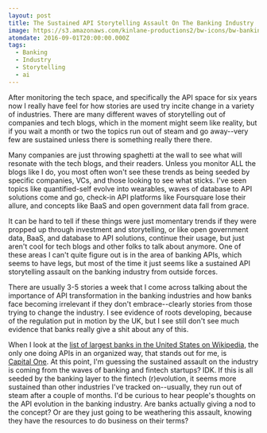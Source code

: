 ```yaml
---
layout: post
title: The Sustained API Storytelling Assault On The Banking Industry
image: https://s3.amazonaws.com/kinlane-productions2/bw-icons/bw-banking-stories.png
atomdate: 2016-09-01T20:00:00.000Z
tags:
  - Banking
  - Industry
  - Storytelling
  - ai
---
```

After monitoring the tech space, and specifically the API space for six years now I really have feel for how stories are used try incite change in a variety of industries. There are many different waves of storytelling out of companies and tech blogs, which in the moment might seem like reality, but if you wait a month or two the topics run out of steam and go away--very few are sustained unless there is something really there there.

Many companies are just throwing spaghetti at the wall to see what will resonate with the tech blogs, and their readers. Unless you monitor ALL the blogs like I do, you most often won't see these trends as being seeded by specific companies, VCs, and those looking to see what sticks. I've seen topics like quantified-self evolve into wearables, waves of database to API solutions come and go, check-in API platforms like Foursquare lose their allure, and concepts like BaaS and open government data fall from grace.

It can be hard to tell if these things were just momentary trends if they were propped up through investment and storytelling, or like open government data, BaaS, and database to API solutions, continue their usage, but just aren't cool for tech blogs and other folks to talk about anymore. One of these areas I can't quite figure out is in the area of banking APIs, which seems to have legs, but most of the time it just seems like a sustained API storytelling assault on the banking industry from outside forces.

There are usually 3-5 stories a week that I come across talking about the importance of API transformation in the banking industries and how banks face becoming irrelevant if they don't embrace--clearly stories from those trying to change the industry. I see evidence of roots developing, because of the regulation put in motion by the UK, but I see still don't see much evidence that banks really give a shit about any of this.

When I look at the [list of largest banks in the United States on Wikipedia](https://en.wikipedia.org/wiki/List_of_largest_banks_in_the_United_States), the only one doing APIs in an organized way, that stands out for me, is [Capital One](https://developer.capitalone.com/). At this point, I'm guessing the sustained assault on the industry is coming from the waves of banking and fintech startups? IDK. If this is all seeded by the banking layer to the fintech (r)evolution, it seems more sustained than other industries I've tracked on--usually, they run out of steam after a couple of months. I'd be curious to hear people's thoughts on the API evolution in the banking industry. Are banks actually giving a nod to the concept? Or are they just going to be weathering this assault, knowing they have the resources to do business on their terms?